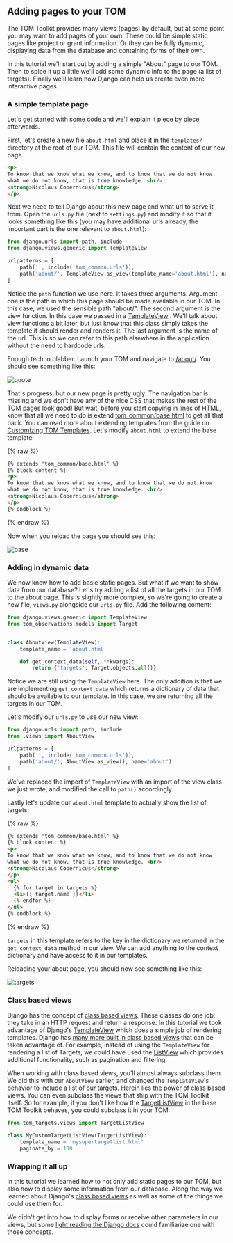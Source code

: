 Adding pages to your TOM
------------------------

The TOM Toolkit provides many views (pages) by default, but at some point you may
want to add pages of your own. These could be simple static pages like project or
grant information. Or they can be fully dynamic, displaying data from the database
and containing forms of their own.

In this tutorial we'll start out by adding a simple "About" page to our TOM. Then
to spice it up a little we'll add some dynamic info to the page (a list of
targets). Finally we'll learn how Django can help us create even more interactive
pages.

### A simple template page

Let's get started with some code and we'll explain it piece by piece afterwards.

First, let's create a new file `about.html` and place it in the `templates/`
directory at the root of our TOM. This file will contain the content of our new
page.

```html
<p>
To know that we know what we know, and to know that we do not know
what we do not know, that is true knowledge. <br/>
<strong>Nicolaus Copernicus</strong>
</p>
```

Next we need to tell Django about this new page and what url to serve it from.
Open the `urls.py` file (next to `settings.py`) and modify it so that it looks
something like this (you may have additional urls already, the important part is
the one relevant to `about.html`):

```python
from django.urls import path, include
from django.views.generic import TemplateView

urlpatterns = [
    path('', include('tom_common.urls')),
    path('about/', TemplateView.as_view(template_name='about.html'), name='about')
]
```

Notice the `path` function we use here. It takes three arguments. Argument one is
the path in which this page should be made available in our TOM. In this case,
we used the sensible path "about/". The second argument is the view function.
In this case we passed in a
[TemplateView](https://docs.djangoproject.com/en/2.2/ref/class-based-views/base/#templateview)
. We'll talk about view functions a bit later, but just know that this class
simply takes the template it should render and renders it. The last argument is
the name of the url. This is so we can refer to this path elsewhere in the
application without the need to hardcode urls.

Enough techno blabber. Launch your TOM and navigate to
[/about/](http://127.0.0.1:8000/about/). You should see something like this:

![quote](/assets/img/adding_pages_doc/quote.png)

That's progress, but our new page is pretty ugly. The navigation bar is missing
and we don't have any of the nice CSS that makes the rest of the TOM pages look
good! But wait, before you start copying in lines of HTML, know that all we need
to do is extend
[tom\_common/base.html](https://github.com/TOMToolkit/tom_base/blob/master/tom_common/templates/tom_common/base.html)
 to get all that back. You can read more about extending templates from the guide
 on [Customizing TOM Templates](/customization/customize_templates). Let's modify
 `about.html` to extend the base template:

{% raw %}
```html
{% extends 'tom_common/base.html' %}
{% block content %}
<p>
To know that we know what we know, and to know that we do not know
what we do not know, that is true knowledge. <br/>
<strong>Nicolaus Copernicus</strong>
</p>
{% endblock %}
```
{% endraw %}

Now when you reload the page you should see this:

![base](/assets/img/adding_pages_doc/base.png)


### Adding in dynamic data

We now know how to add basic static pages. But what if we want to show data from
our database? Let's try adding a list of all the targets in our TOM to the about
page. This is slightly more complex, so we're going to create a new file,
`views.py` alongside our `urls.py` file. Add the following content:

```python
from django.views.generic import TemplateView
from tom_observations.models import Target


class AboutView(TemplateView):
    template_name = 'about.html'

    def get_context_data(self, **kwargs):
        return {'targets': Target.objects.all()}
```

Notice we are still using the `TemplateView` here. The only addition is that we
are implementing `get_context_data` which returns a dictionary of data that should
be available to our template. In this case, we are returning all the targets in
our TOM.

Let's modify our `urls.py` to use our new view:

```python
from django.urls import path, include
from .views import AboutView

urlpatterns = [
    path('', include('tom_common.urls')),
    path('about/', AboutView.as_view(), name='about')
]
```

We've replaced the import of `TemplateView` with an import of the view class we
just wrote, and modified the call to `path()` accordingly.

Lastly let's update our `about.html` template to actually show the list of
targets:

{% raw %}
```html
{% extends 'tom_common/base.html' %}
{% block content %}
<p>
To know that we know what we know, and to know that we do not know
what we do not know, that is true knowledge. <br/>
<strong>Nicolaus Copernicus</strong>
</p>
<ul>
  {% for target in targets %}
  <li>{{ target.name }}</li>
  {% endfor %}
</ul>
{% endblock %}

```
{% endraw %}

`targets` in this template refers to the key in the dictionary we returned in the
`get_context_data` method in our view. We can add anything to the context
dictionary and have access to it in our templates.

Reloading your about page, you should now see something like this:

![targets](/assets/img/adding_pages_doc/targets.png)


### Class based views
Django has the concept of [class based
views](https://docs.djangoproject.com/en/2.2/topics/class-based-views/intro/).
These classes do one job: they take in an HTTP request and return a response. In
this tutorial we took advantage of Django's
[TemplateView](https://docs.djangoproject.com/en/2.2/ref/class-based-views/base/#templateview)
which does a simple job of rendering templates. Django has [many more built in
class based
views](https://docs.djangoproject.com/en/2.2/topics/class-based-views/generic-display/)
that can be taken advantage of. For example, instead of using the `TemplateView`
for rendering a list of Targets, we could have used the
[ListView](https://docs.djangoproject.com/en/2.2/topics/class-based-views/generic-display/#generic-views-of-objects)
which provides additional functionality, such as pagination and filtering.

When working with class based views, you'll almost always subclass them. We did
this with our `AboutView` earlier, and changed the `TemplateView`'s behavior to include a
list of our targets. Herein lies the power of class based views. You can even subclass
the views that ship with the TOM Toolkit itself. So for example, if you don't like
how the
[TargetListView](https://github.com/TOMToolkit/tom_base/blob/15870172e842bcbac17bd4a4b71c9e016b270cf9/tom_targets/views.py#L29)
in the base TOM Toolkit behaves, you could subclass it in your TOM:

```python
from tom_targets.views import TargetListView

class MyCustomTargetListView(TargetListView):
    template_name = 'mysupertargetlist.html'
    paginate_by = 100
```

### Wrapping it all up

In this tutorial we learned how to not only add static pages to our TOM, but also
how to display some information from our database. Along the way we learned about
Django's [class based
views](https://docs.djangoproject.com/en/2.2/topics/class-based-views/intro/) as
well as some of the things we could use them for.

We didn't get into how to display forms or receive other parameters in our views,
but some [light reading the Django docs](https://docs.djangoproject.com/en/2.2/intro/tutorial04/#write-a-simple-form)
could familiarize one with those concepts.

